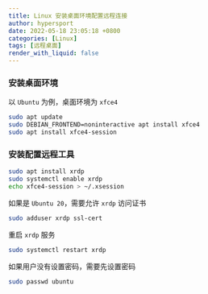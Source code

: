 ```yaml
---
title: Linux 安装桌面环境配置远程连接
author: hypersport
date: 2022-05-18 23:05:18 +0800
categories: [Linux]
tags: [远程桌面]
render_with_liquid: false
---
```


### 安装桌面环境

以 `Ubuntu` 为例，桌面环境为 `xfce4`

```bash
sudo apt update
sudo DEBIAN_FRONTEND=noninteractive apt install xfce4
sudo apt install xfce4-session
```

### 安装配置远程工具

```bash
sudo apt install xrdp
sudo systemctl enable xrdp
echo xfce4-session > ~/.xsession
```

如果是 `Ubuntu 20`，需要允许 `xrdp` 访问证书

```bash
sudo adduser xrdp ssl-cert
```

重启 `xrdp` 服务

```bash
sudo systemctl restart xrdp
```

如果用户没有设置密码，需要先设置密码

```bash
sudo passwd ubuntu
```
